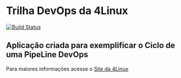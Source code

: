 # Trilha DevOps da 4Linux

<!-- Altere a Flag abaixo com sua URL do Travis -->
[![Build Status](https://travis-ci.org/cristianohsm/DevOpsLab-HelloWorld.svg?branch=master)](https://travis-ci.org/cristianohsm/DevOpsLab-HelloWorld)

## Aplicação criada para exemplificar o Ciclo de uma PipeLine DevOps


Para maiores informações acesse o [Site da 4Linux](https://www.4linux.com.br/cursos/devops)
